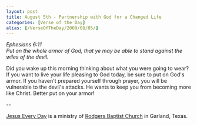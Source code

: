 ```yaml
---
layout: post
title: August 5th - Partnership with God for a Changed Life
categories: [Verse of the Day]
alias: [/VerseOfTheDay/2009/08/05/]
---
```


_Ephesians 6:11  
Put on the whole armor of God, that ye may be able to stand against
the wiles of the devil._

Did you wake up this morning thinking about what you were going to
wear? If you want to live your life pleasing to God today, be sure to
put on God's armor. If you haven't prepared yourself through prayer,
you will be vulnerable to the devil's attacks. He wants to keep you
from becoming more like Christ. Better put on your armor!

 --

<a href=http://jesuseveryday.net>Jesus Every Day</a> is a ministry of <a href=http://rodgersbaptist.net>Rodgers Baptist Church</a> in Garland, Texas.
